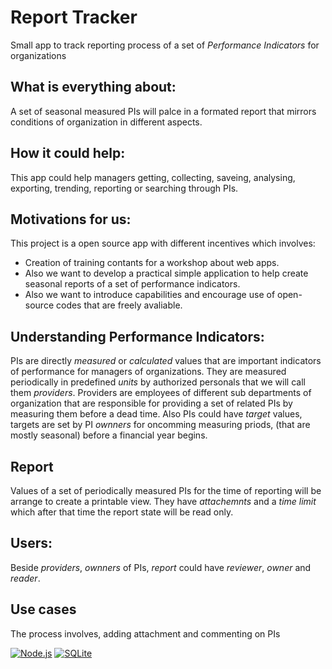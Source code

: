 # Report Tracker
Small app to track reporting process of a set of *Performance Indicators* for organizations 

## What is everything about:
  A set of seasonal measured PIs will palce in a formated report that mirrors conditions of organization in different aspects.

## How it could help:
  This app could help managers getting, collecting, saveing, analysing, exporting, trending, reporting or searching through PIs.

## Motivations for us:
  This project is a open source app with different incentives which involves: 
  - Creation of training contants for a workshop about web apps. 
  - Also we want to develop a practical simple application to help create seasonal reports of a set of performance indicators.
  - Also we want to introduce capabilities and encourage use of open-source codes that are freely avaliable.  
  
## Understanding Performance Indicators:
  PIs are directly *measured* or *calculated* values that are important indicators of performance for managers of organizations. They are measured periodically in predefined *units* by authorized personals that we will call them *providers*. Providers are employees of different sub departments of organization that are responsible for providing a set of related PIs by measuring them before a dead time. Also PIs could have *target* values, targets are set by PI *ownners* for oncomming measuring priods, (that are mostly seasonal) before a financial year begins.
  
## Report
  Values of a set of periodically measured PIs for the time of reporting will be arrange to create a printable view. They have *attachemnts* and a *time limit* which after that time the report state will be read only.
  
## Users:
 Beside *providers*, *ownners* of PIs, *report* could have *reviewer*, *owner* and *reader*.

## Use cases
  The process involves, adding attachment and commenting on PIs


[![Node.js](https://www.shareicon.net/data/128x128/2015/10/06/112725_development_512x512.png/)](https://nodejs.org)
[![SQLite](https://www.sqlite.org/images/sqlite370_banner.gif)](https://www.sqlite.org/)
